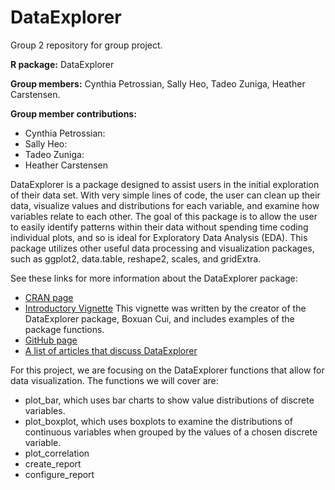# DataExplorer
Group 2 repository for group project. 

**R package:** DataExplorer

**Group members:** Cynthia Petrossian, Sally Heo, Tadeo Zuniga, Heather Carstensen.

**Group member contributions:**

* Cynthia Petrossian:
* Sally Heo:
* Tadeo Zuniga:
* Heather Carstensen

DataExplorer is a package designed to assist users in the initial exploration of their data set. With very simple lines of code, the user can clean up their data, visualize values and distributions for each variable, and examine how variables relate to each other. The goal of this package is to allow the user to easily identify patterns within their data without spending time coding individual plots, and so is ideal for Exploratory Data Analysis (EDA). This package utilizes other useful data processing and visualization packages, such as ggplot2, data.table, reshape2, scales, and gridExtra. 

See these links for more information about the DataExplorer package:
* [CRAN page](https://cran.r-project.org/web/packages/DataExplorer/index.html)
* [Introductory Vignette](https://cran.r-project.org/web/packages/DataExplorer/vignettes/dataexplorer-intro.html#bar-charts) This vignette was written by the creator of the DataExplorer package, Boxuan Cui, and includes examples of the package functions. 
* [GitHub page](https://github.com/boxuancui/DataExplorer)
* [A list of articles that discuss DataExplorer](https://github.com/boxuancui/DataExplorer/wiki/Articles)

For this project, we are focusing on the DataExplorer functions that allow for data visualization. The functions we will cover are:
* plot_bar, which uses bar charts to show value distributions of discrete variables. 
* plot_boxplot, which uses boxplots to examine the distributions of continuous variables when grouped by the values of a chosen discrete variable.  
* plot_correlation
* create_report
* configure_report

